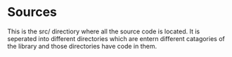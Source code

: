 # Sources

This is the src/ directiory where all the source code is located. It is seperated into different directories which are entern different catagories of the library and those directories have code in them.
